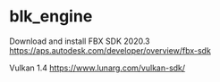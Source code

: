 # blk_engine

Download and install
FBX SDK 2020.3 https://aps.autodesk.com/developer/overview/fbx-sdk

Vulkan 1.4 https://www.lunarg.com/vulkan-sdk/